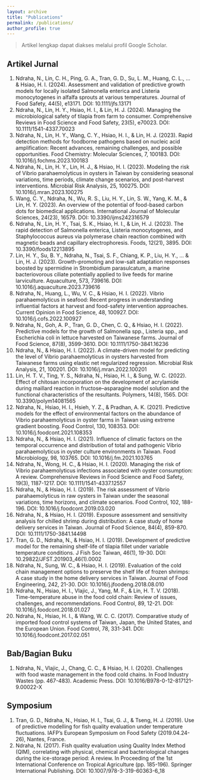 ```yaml
---
layout: archive
title: "Publications"
permalink: /publications/
author_profile: true
---
```


> Artikel lengkap dapat diakses melalui profil Google Scholar.

## Artikel Jurnal
1. Ndraha, N., Lin, C. H., Ping, G. A., Tran, G. D., Su, L. M., Huang, C. L., … & Hsiao, H. I. (2024). Assessment and validation of predictive growth models for locally isolated Salmonella enterica and Listeria monocytogenes in alfalfa sprouts at various temperatures. Journal of Food Safety, 44(5), e13171. DOI: 10.1111/jfs.13171
1. Ndraha, N., Lin, H. Y., Hsiao, H. I., & Lin, H. J. (2024). Managing the microbiological safety of tilapia from farm to consumer. Comprehensive Reviews in Food Science and Food Safety, 23(5), e70023. DOI: 10.1111/1541-4337.70023
1. Ndraha, N., Lin, H. Y., Wang, C. Y., Hsiao, H. I., & Lin, H. J. (2023). Rapid detection methods for foodborne pathogens based on nucleic acid amplification: Recent advances, remaining challenges, and possible opportunities. Food Chemistry: Molecular Sciences, 7, 100183. DOI: 10.1016/j.fochms.2023.100183
1. Ndraha, N., Lin, H. Y., Lin, H. J., & Hsiao, H. I. (2023). Modeling the risk of Vibrio parahaemolyticus in oysters in Taiwan by considering seasonal variations, time periods, climate change scenarios, and post-harvest interventions. Microbial Risk Analysis, 25, 100275. DOI: 10.1016/j.mran.2023.100275
1. Wang, C. Y., Ndraha, N., Wu, R. S., Liu, H. Y., Lin, S. W., Yang, K. M., & Lin, H. Y. (2023). An overview of the potential of food-based carbon dots for biomedical applications. International Journal of Molecular Sciences, 24(23), 16579. DOI: 10.3390/ijms242316579
1. Ndraha, N., Lin, H. Y., Tsai, S. K., Hsiao, H. I., & Lin, H. J. (2023). The rapid detection of Salmonella enterica, Listeria monocytogenes, and Staphylococcus aureus via polymerase chain reaction combined with magnetic beads and capillary electrophoresis. Foods, 12(21), 3895. DOI: 10.3390/foods12213895
1. Lin, H. Y., Su, B. Y., Ndraha, N., Tsai, S. F., Chiang, K. P., Liu, H. Y., … & Lin, H. J. (2023). Growth-promoting and low-salt adaptation responses boosted by spermidine in Strombidium parasulcatum, a marine bacteriovorous ciliate potentially applied to live feeds for marine larviculture. Aquaculture, 573, 739616. DOI: 10.1016/j.aquaculture.2023.739616
1. Ndraha, N., Huang, L., Wu, V. C., & Hsiao, H. I. (2022). Vibrio parahaemolyticus in seafood: Recent progress in understanding influential factors at harvest and food-safety intervention approaches. Current Opinion in Food Science, 48, 100927. DOI: 10.1016/j.cofs.2022.100927
1. Ndraha, N., Goh, A. P., Tran, G. D., Chen, C. Q., & Hsiao, H. I. (2022). Predictive models for the growth of Salmonella spp., Listeria spp., and Escherichia coli in lettuce harvested on Taiwanese farms. Journal of Food Science, 87(8), 3599-3610. DOI: 10.1111/1750-3841.16236
1. Ndraha, N., & Hsiao, H. I. (2022). A climate-driven model for predicting the level of Vibrio parahaemolyticus in oysters harvested from Taiwanese farms using elastic net regularized regression. Microbial Risk Analysis, 21, 100201. DOI: 10.1016/j.mran.2022.100201
1. Lin, H. T. V., Ting, Y. S., Ndraha, N., Hsiao, H. I., & Sung, W. C. (2022). Effect of chitosan incorporation on the development of acrylamide during maillard reaction in fructose–asparagine model solution and the functional characteristics of the resultants. Polymers, 14(8), 1565. DOI: 10.3390/polym14081565
1. Ndraha, N., Hsiao, H. I., Hsieh, Y. Z., & Pradhan, A. K. (2021). Predictive models for the effect of environmental factors on the abundance of Vibrio parahaemolyticus in oyster farms in Taiwan using extreme gradient boosting. Food Control, 130, 108353. DOI: 10.1016/j.foodcont.2021.108353
1. Ndraha, N., & Hsiao, H. I. (2021). Influence of climatic factors on the temporal occurrence and distribution of total and pathogenic Vibrio parahaemolyticus in oyster culture environments in Taiwan. Food Microbiology, 98, 103765. DOI: 10.1016/j.fm.2021.103765
1. Ndraha, N., Wong, H. C., & Hsiao, H. I. (2020). Managing the risk of Vibrio parahaemolyticus infections associated with oyster consumption: A review. Comprehensive Reviews in Food Science and Food Safety, 19(3), 1187-1217. DOI: 10.1111/1541-4337.12557
1. Ndraha, N., & Hsiao, H. I. (2019). The risk assessment of Vibrio parahaemolyticus in raw oysters in Taiwan under the seasonal variations, time horizons, and climate scenarios. Food Control, 102, 188-196. DOI: 10.1016/j.foodcont.2019.03.020
1. Ndraha, N., & Hsiao, H. I. (2019). Exposure assessment and sensitivity analysis for chilled shrimp during distribution: A case study of home delivery services in Taiwan. Journal of Food Science, 84(4), 859-870. DOI: 10.1111/1750-3841.14498
1. Tran, G. D., Ndraha, N., & Hsiao, H. I. (2019). Development of predictive model for the remaining shelf-life of tilapia fillet under variable temperature conditions. J Fish Soc Taiwan, 46(1), 19-30. DOI: 10.29822/JFST.201903_46(1).0002
1. Ndraha, N., Sung, W. C., & Hsiao, H. I. (2019). Evaluation of the cold chain management options to preserve the shelf life of frozen shrimps: A case study in the home delivery services in Taiwan. Journal of Food Engineering, 242, 21-30. DOI: 10.1016/j.jfoodeng.2018.08.010
1. Ndraha, N., Hsiao, H. I., Vlajic, J., Yang, M. F., & Lin, H. T. V. (2018). Time-temperature abuse in the food cold chain: Review of issues, challenges, and recommendations. Food Control, 89, 12-21. DOI: 10.1016/j.foodcont.2018.01.027
1. Ndraha, N., Hsiao, H. I., & Wang, W. C. C. (2017). Comparative study of imported food control systems of Taiwan, Japan, the United States, and the European Union. Food Control, 78, 331-341. DOI: 10.1016/j.foodcont.2017.02.051

## Bab/Bagian Buku
1. Ndraha, N., Vlajic, J., Chang, C. C., & Hsiao, H. I. (2020). Challenges with food waste management in the food cold chains. In Food Industry Wastes (pp. 467-483). Academic Press. DOI: 10.1016/B978-0-12-817121-9.00022-X

## Symposium
1. Tran, G. D., Ndraha, N., Hsiao, H. I., Tsai, G. J., & Tseng, H. J. (2019). Use of predictive modelling for fish quality evaluation under temperature fluctuations. IAFP’s European Symposium on Food Safety (2019.04.24-26), Nantes, France.
1. Ndraha, N. (2017). Fish quality evaluation using Quality Index Method (QIM), correlating with physical, chemical and bacteriological changes during the ice-storage period: A review. In Proceeding of the 1st International Conference on Tropical Agriculture (pp. 185-196). Springer International Publishing. DOI: 10.1007/978-3-319-60363-6_18